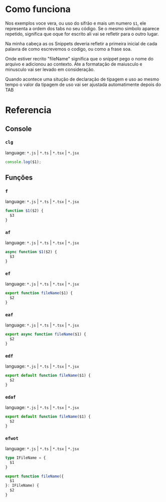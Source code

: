 
# Como funciona 
Nos exemplos voce vera, ou uso do sifrão e mais um numero `$1`, ele representa a ordem dos tabs no seu código. Se o mesmo simbolo aparece repetido, significa que oque for escrito ali vai se refletir para o outro lugar.

Na minha cabeça as os Snippets deveria refletir a primeira inicial de cada palavra de como escrevemos o codigo, ou como a frase soa.

Onde estiver recrito "fileName" significa que o snippet pego o nome do arquivo e adicionou ao contexto. Ate a formatação de maiusculo e minusculo vai ser levado em consideração.

Quando acontece uma situção de declaração de tipagem e uso ao mesmo tempo o valor da tipagem de uso vai ser ajustada automatimente depois do TAB

# Referencia 


## Console

### ``clg`` 
language: ``*.js`` | ``*.ts`` | ``*.tsx`` | ``*.jsx``

```js
console.log($1);
```

## Funções 

### ``f``
language: ``*.js`` | ``*.ts`` | ``*.tsx`` | ``*.jsx``
```ts
function $1($2) {
  $3
}
```

### ``af``
language: ``*.js`` | ``*.ts`` | ``*.tsx`` | ``*.jsx``
```ts
async function $1($2) {
  $3
}
```

### ``ef``
language: ``*.js`` | ``*.ts`` | ``*.tsx`` | ``*.jsx``
```ts
export function fileName($1) {
  $2    
}

```

### ``eaf``
language: ``*.js`` | ``*.ts`` | ``*.tsx`` | ``*.jsx``
```ts
export async function fileName($1) {
  $2    
}
```

### ``edf``
language: ``*.js`` | ``*.ts`` | ``*.tsx`` | ``*.jsx``
```ts
export default function fileName($1) {
  $2    
}
```

### ``edaf``
language: ``*.js`` | ``*.ts`` | ``*.tsx`` | ``*.jsx``
```ts
export default function fileName($1) {
  $2    
}
```

### ``efwot``
language: ``*.js`` | ``*.ts`` | ``*.tsx`` | ``*.jsx``
```ts
type IFileName = {
  $1  
}

export function fileName({
  $1
}: IFileName) {
  $2
}
```